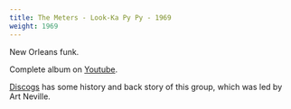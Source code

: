 ```yaml
---
title: The Meters - Look-Ka Py Py - 1969
weight: 1969
---
```

New Orleans funk.

Complete album on [Youtube](https://www.youtube.com/watch?v=Io0FzQqKYKQ).

[Discogs](https://www.discogs.com/The-Meters-Look-Ka-Py-Py/master/109362) has
some history and back story of this group, which was led by Art Neville.
